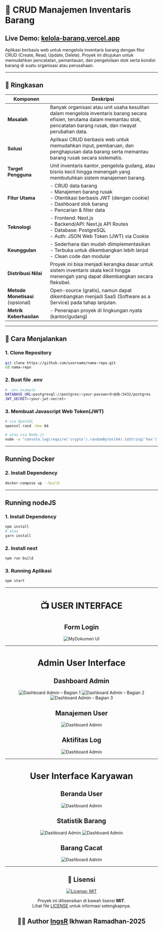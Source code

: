 # 🧾 CRUD Manajemen Inventaris Barang
## **Live Demo:** [kelola-barang.vercel.app](https://kelola-barang.vercel.app)

Aplikasi berbasis web untuk mengelola inventaris barang dengan fitur CRUD (Create, Read, Update, Delete). Proyek ini ditujukan untuk memudahkan pencatatan, pemantauan, dan pengelolaan stok serta kondisi barang di suatu organisasi atau perusahaan.

---

## 🧠 Ringkasan

| Komponen                         | Deskripsi                                                                                                                                                                        |
| -------------------------------- | -------------------------------------------------------------------------------------------------------------------------------------------------------------------------------- |
| **Masalah**                      | Banyak organisasi atau unit usaha kesulitan dalam mengelola inventaris barang secara efisien, terutama dalam memantau stok, pencatatan barang rusak, dan riwayat perubahan data. |
| **Solusi**                       | Aplikasi CRUD berbasis web untuk memudahkan input, pembaruan, dan penghapusan data barang serta memantau barang rusak secara sistematis.                                         |
| **Target Pengguna**              | Unit inventaris kantor, pengelola gudang, atau bisnis kecil hingga menengah yang membutuhkan sistem manajemen barang.                                                            |
| **Fitur Utama**                  | - CRUD data barang <br> - Manajemen barang rusak <br> - Otentikasi berbasis JWT (dengan cookie) <br> - Dashboard stok barang <br> - Pencarian & filter data                      |
| **Teknologi**                    | - Frontend: Next.js <br> - Backend/API: Next.js API Routes <br> - Database: PostgreSQL <br> - Auth: JSON Web Token (JWT) via Cookie                                              |
| **Keunggulan**                   | - Sederhana dan mudah diimplementasikan <br> - Terbuka untuk dikembangkan lebih lanjut <br> - Clean code dan modular                                                             |
| **Distribusi Nilai**             | Proyek ini bisa menjadi kerangka dasar untuk sistem inventaris skala kecil hingga menengah yang dapat dikembangkan secara fleksibel.                                             |
| **Metode Monetisasi** (opsional) | Open-source (gratis), namun dapat dikembangkan menjadi SaaS (Software as a Service) pada tahap lanjutan.                                                                         |
| **Metrik Keberhasilan**          | - Penerapan proyek di lingkungan nyata (kantor/gudang)                                                                                                                           |

---

## 🚀 Cara Menjalankan

### 1. Clone Repository

```bash
git clone https://github.com/username/nama-repo.git
cd nama-repo
```

### 2. Buat file .env

```bash
# .env.example
DATABASE_URL=postgresql://postgres:<your-password>@db:5432/postgres
JWT_SECRET=<your-jwt-secret>
```

### 3. Membuat Javascript Web Token(JWT)

```bash
# via OpenSSL
openssl rand -hex 64

# atau via Node.js
node -e "console.log(require('crypto').randomBytes(64).toString('hex'))"
```

---

## Running Docker

### 2. Install Dependency

```bash
docker-compose up --build
```

---

## Running nodeJS

### 1. Install Dependency

```bash
npm install
# atau
yarn install
```

### 2. Install next

```bash
npm run build
```

### 3. Running Aplikasi

```bash
npm start
```

---

<div align="center">
  <h1> 📺 USER INTERFACE</h1>
<h2 align="center"><strong>Form Login</strong></h2>

![MyDokumen UI](./Ui_Preview/FormLogin.png)

---

<h1 align="center"><strong>Admin User Interface</strong></h1>
<h2 align="center"><strong>Dashboard Admin</strong></h2>

![Dashboard Admin – Bagian 1](./Ui_Preview/dasboard_admin1.png)
![Dashboard Admin – Bagian 2](./Ui_Preview/dasboard-admin2.png)
![Dashboard Admin – Bagian 3](./Ui_Preview/dasboard-admin3.png)

<h2 align="center"><strong>Manajemen User</strong></h2>

![Dashboard Admin](./Ui_Preview/manajmen-user.png)

<h2 align="center"><strong>Aktifitas Log</strong></h2>

![Dashboard Admin](./Ui_Preview/log-aktifitas.png)

---

<h1 align="center"><strong>User Interface Karyawan</strong></h1>
<h2 align="center"><strong>Beranda User</strong></h2>

![Dashboard Admin](./Ui_Preview/Beranda-user.png)

<h2 align="center"><strong>Statistik Barang</strong></h2>

![Dashboard Admin](./Ui_Preview/statistik-user.png)
![Dashboard Admin](./Ui_Preview/statistik-user2.png)

<h2 align="center"><strong>Barang Cacat</strong></h2>

![Dashboard Admin](./Ui_Preview/brg-cacat.png)

---

## 📝 Lisensi

<div align="center">
  <a href="./LICENSE">
    <img src="https://img.shields.io/badge/License-MIT-blue.svg" alt="License: MIT" />
  </a>
  
  Proyek ini dilisensikan di bawah lisensi **MIT**.  
  Lihat file [LICENSE](./LICENSE) untuk informasi selengkapnya.
</div>

## 👨‍💻 Author [IngsR](https://github.com/IngsR) Ikhwan Ramadhan-2025

## </div>

